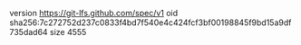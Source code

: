 version https://git-lfs.github.com/spec/v1
oid sha256:7c272752d237c0833f4bd7f540e4c424fcf3bf00198845f9bd15a9df735dad64
size 4555
